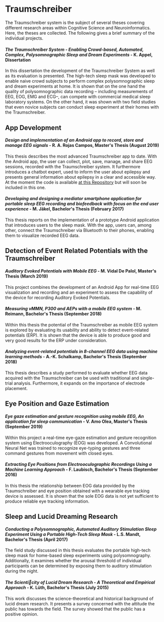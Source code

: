 # Traumschreiber
The Traumschreiber system is the subject of several theses covering different research areas within Cognitive Science and Neuroinformatics. Here, the theses are collected. The following gives a brief summary of the individual projects.

#### _The Traumschreiber System - Enabling Crowd-based, Automated, Complex, Polysomnographic Sleep and Dream Experiments_ - K. Appel, Dissertation

In this dissertation the development of the Traumschreiber System as well as its evaluation is presented. The high-tech sleep mask was developed to enable naive crowd
subjects to perform complex polysomnographic sleep and dream experiments at home. It is shown that on the one hand the quality of polysomnographic data recording – including measurements of EEG, EOG, EMG and ECG–, can compete with commercial medical sleep laboratory systems. On the other hand, it was shown with two field studies that even novice subjects can conduct sleep experiment at their homes with the Traumschreiber.


## App Development

#### _Design and implementation of an Android app to  record, store and manage EEG signals_ - R. A. Rojas Campos, Master's Thesis (August 2019)

This thesis describes the most advanced Traumschreiber app to date. With the Android app, the user can collect, plot, save, manage, and share EEG sessions, recorded with the Traumschreiber system. It furthermore introduces a chatbot expert, used to inform the user about epilepsy and presents general information about epilepsy in a clear and accessible way. At the moment the code is available [at this Repository](https://github.com/adrocampos/EEG-Droid) but will soon be included in this one.


#### _Developing and designing a mediator smartphone application for portable sleep EEG recording and biofeedback with focus on the end user experience_ - M. Jäkel, Bachelor's Thesis (February 2017)

This thesis reports on the implementation of a prototype Android application that introduces users to the sleep mask. With the app, users can, among other, connect the Traumschreiber via Bluetooth to their phones, enabling them to visualize recorded EEG data.


## Detection of Event Related Potentials with the Traumschreiber

#### _Auditory Evoked Potentials with Mobile EEG_ - M. Vidal De Palol, Master's Thesis (March 2019)

This project combines the development of an Android App for real-time EEG visualization and recording and an experiment to assess the capability of the device for recording Auditory Evoked Potentials.

#### _Measuring vMMN, P300 and AEPs with a mobile EEG system_ - M. Reimann, Bachelor's Thesis (September 2018)

Within this thesis the potential of the Traumschreiber as mobile EEG system is explored by evaluating its usability and ability to detect event-related potentials (ERP). It is shown that the device is able to produce good and very good results for the ERP under consideration.


#### _Analyzing event-related potentials in 8-channel EEG data using machine learning methods_ - A.-K. Schalkamp, Bachelor's Thesis (September 2018)

This thesis describes a study performed to evaluate whether EEG data acquired with the Traumschreiber can be used with traditional and single-trial analysis. Furthermore, it expands on the importance of electrode placement.

## Eye Position and Gaze Estimation

#### _Eye gaze estimation and gesture recognition using mobile EEG, An application for sleep communication_ - V. Amo Olea, Master's Thesis (September 2019)

Within this project a real-time eye-gaze estimation and gesture recognition
system using Electrooculography (EOG) was developed. A Convolutional Neural Net was trained to recognize eye-typing gestures and three command gestures from movement with closed eyes.

#### _Extracting Eye Positions from Electrooculographic Recordings Using a Machine Learning Approach_ - F. Laubisch, Bachelor's Thesis (September 2016)

In this thesis the relationship between EOG data provided by the Traumschreiber and eye position obtained with a wearable eye tracking device is assessed. It is shown that the sole EOG data is not yet sufficient to produce reliable eye tracking information.

## Sleep and Lucid Dreaming Research

#### _Conducting a Polysomnographic, Automated Auditory Stimulation Sleep Experiment Using a Portable High-Tech Sleep Mask_ - L.S. Mandt, Bachelor's Thesis (April 2017)
The field study discussed in this thesis evaluates the portable high-tech sleep mask for home-based sleep experiments using polysomnography. Additionally, it examines whether the arousal threshold of individual participants can be determined by exposing them to auditory stimulation during the night.


#### _The Scienticity of Lucid Dream Research - A Theoretical and Empirical Approach_ - K. Lüth, Bachelor's Thesis (July 2015)

This work discusses the science-theoretical and historical background of lucid dream research. It presents a survey concerned with the attitude the public has towards the field. The survey showed that the public has a positive opinion.   
